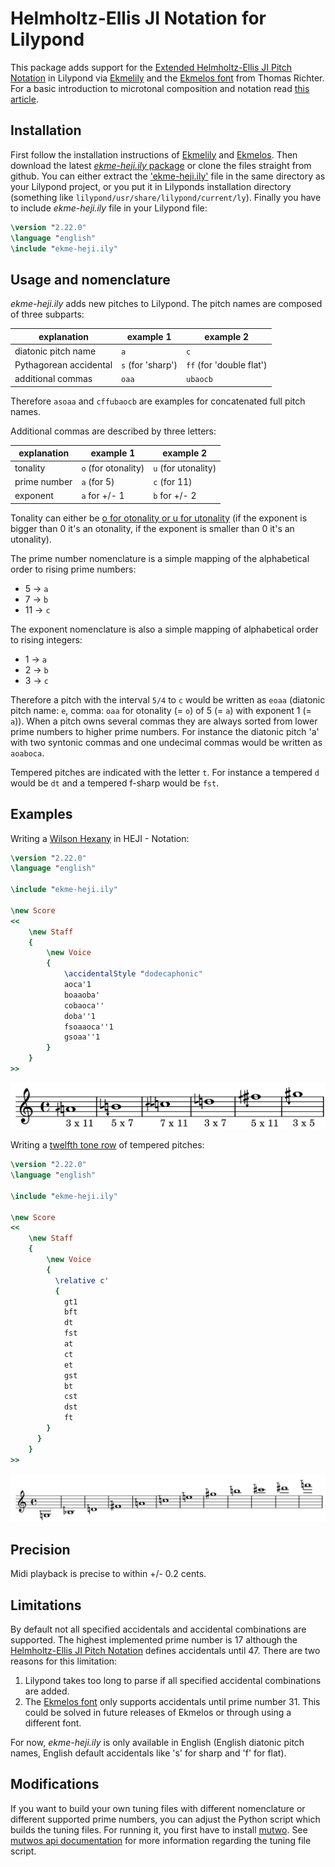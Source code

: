 # Helmholtz-Ellis JI Notation for Lilypond

This package adds support for the [Extended Helmholtz-Ellis JI Pitch Notation](https://marsbat.space/pdfs/notation.pdf) in Lilypond via [Ekmelily](http://www.ekmelic-music.org/en/extra/ekmelily.htm) and the [Ekmelos font](http://www.ekmelic-music.org/en/extra/ekmelos.htm) from Thomas Richter.
For a basic introduction to microtonal composition and notation read [this article](https://marsbat.space/pdfs/JI.pdf).

## Installation

First follow the installation instructions of [Ekmelily](http://www.ekmelic-music.org/en/extra/ekmelily.htm#Installation) and [Ekmelos](http://www.ekmelic-music.org/en/extra/ekmelos.htm#Installation).
Then download the latest [_ekme-heji.ily_ package](https://github.com/levinericzimmermann/ekme-heji.ily/releases) or clone the files straight from github.
You can either extract the ['ekme-heji.ily'](https://github.com/levinericzimmermann/ekme-heji.ily/blob/master/ekme-heji/ekme-heji.ily) file in the same directory as your Lilypond project, or you put it in Lilyponds installation directory (something like `lilypond/usr/share/lilypond/current/ly`).
Finally you have to include _ekme-heji.ily_ file in your Lilypond file:

```lilypond
\version "2.22.0"
\language "english"
\include "ekme-heji.ily"
```

## Usage and nomenclature

_ekme-heji.ily_ adds new pitches to Lilypond.
The pitch names are composed of three subparts:

| explanation | example 1 | example 2 |
| --------------- | --------------- | --------------- |
| diatonic pitch name | `a` | `c` |
| Pythagorean accidental | `s` (for 'sharp') | `ff` (for 'double flat')|
| additional commas | `oaa` | `ubaocb` |

Therefore `asoaa` and `cffubaocb` are examples for concatenated full pitch names.

Additional commas are described by three letters:

| explanation | example 1 | example 2 |
| --------------- | --------------- | --------------- |
| tonality | `o` (for otonality) | `u` (for utonality) |
| prime number | `a` (for 5) | `c` (for 11) |
| exponent | `a` for +/- 1 | `b` for +/- 2 |

Tonality can either be [o for otonality or u for utonality](https://en.wikipedia.org/wiki/Otonality_and_Utonality) (if the exponent is bigger than 0 it's an otonality, if the exponent is smaller than 0 it's an utonality).

The prime number nomenclature is a simple mapping of the alphabetical order to rising prime numbers:

- 5 -> `a`
- 7 -> `b`
- 11 -> `c`

The exponent nomenclature is also a simple mapping of alphabetical order to rising integers:

- 1 -> `a`
- 2 -> `b`
- 3 -> `c`

Therefore a pitch with the interval `5/4` to `c` would be written as `eoaa` (diatonic pitch name: `e`, comma: `oaa` for otonality (= `o`) of 5 (= `a`) with exponent 1 (= `a`)).
When a pitch owns several commas they are always sorted from lower prime numbers to higher prime numbers.
For instance the diatonic pitch 'a' with two syntonic commas and one undecimal commas would be written as `aoaboca`.

Tempered pitches are indicated with the letter `t`.
For instance a tempered `d` would be `dt` and a tempered f-sharp would be `fst`.

## Examples

Writing a [Wilson Hexany](http://anaphoria.com/wilsoncps.html) in HEJI - Notation:

```lilypond
\version "2.22.0"
\language "english"

\include "ekme-heji.ily"

\new Score
<<
    \new Staff
    {
        \new Voice
        {
            \accidentalStyle "dodecaphonic"
            aoca'1
            boaaoba'
            cobaoca''
            doba''1
            fsoaaoca''1
            gsoaa''1
        }
    }
>>
```

![wilson](examples/wilson_hexany.png)


Writing a [twelfth tone row](https://en.wikipedia.org/wiki/Violin_Concerto_(Berg)) of tempered pitches:

```lilypond
\version "2.22.0"
\language "english"

\include "ekme-heji.ily"

\new Score
<<
    \new Staff
    {
        \new Voice
        {
          \relative c'
          {
            gt1
            bft
            dt
            fst
            at
            ct
            et
            gst
            bt
            cst
            dst
            ft
        }
      }
    }
>>
```

![berg](examples/berg_violin_concerto.png)

## Precision

Midi playback is precise to within +/- 0.2 cents.

## Limitations

By default not all specified accidentals and accidental combinations are supported.
The highest implemented prime number is 17 although the [Helmholtz-Ellis JI Pitch Notation](https://marsbat.space/pdfs/notation.pdf) defines accidentals until 47.
There are two reasons for this limitation:

1. Lilypond takes too long to parse if all specified accidental combinations are added.
2. The [Ekmelos font](http://www.ekmelic-music.org/en/extra/ekmelos.htm) only supports accidentals until prime number 31. This could be solved in future releases of Ekmelos or through using a different font.

For now, _ekme-heji.ily_ is only available in English (English diatonic pitch names, English default accidentals like 's' for sharp and 'f' for flat).

## Modifications

If you want to build your own tuning files with different nomenclature or different supported prime numbers, you can adjust the Python script which builds the tuning files.
For running it, you first have to install [mutwo](https://github.com/mutwo-org/mutwo).
See [mutwos api documentation](https://mutwo.readthedocs.io/en/latest/mutwo/converters/frontends/mutwo.converters.frontends.ekmelily.html#module-mutwo.converters.frontends.ekmelily) for more information regarding the tuning file script.

